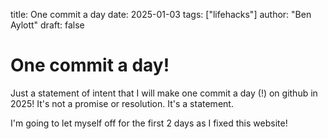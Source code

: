 title: One commit a day
date: 2025-01-03
tags: ["lifehacks"]
author: "Ben Aylott"
draft: false

# One commit a day!

Just a statement of intent that I will make one commit a day (!) on github in 2025! It's not a promise or resolution. It's a statement.

I'm going to let myself off for the first 2 days as I fixed this website!
